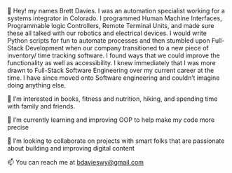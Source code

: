  👋 Hey! my names Brett Davies. I was an automation specialist working for a systems integrator in Colorado. I programmed Human Machine Interfaces, Programmable logic Controllers, Remote Terminal Units, and made sure these all talked with our robotics and electrical devices. I would write Python scripts for fun to automate processes and then stumbled upon Full-Stack Development when our company transitioned to a new piece of inventory/ time tracking software. I found ways that we could improve the functionality as well as accessibility. I knew immediately that I was more drawn to Full-Stack Software Engineering over my current career at the time. I have since moved onto Software engineering and couldn’t imagine doing anything else.
 
 👀 I’m interested in books, fitness and nutrition, hiking, and spending time with family and friends.
 
🌱 I’m currently learning and improving OOP to help make my code more precise 

💞️ I’m looking to collaborate on projects with smart folks that are passionate about building and improving digital content

📫 You can reach me at bdavieswy@gmail.com

<!---
bdavies32/bdavies32 is a ✨ special ✨ repository because its `README.md` (this file) appears on your GitHub profile.
You can click the Preview link to take a look at your changes.
--->
